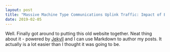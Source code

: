 ```yaml
---
layout: post
title: "Massive Machine Type Communications Uplink Traffic: Impact of Beamforming at the Base Station"
date: 2019-02-05
---
```


Well. Finally got around to putting this old website together. Neat thing about it - powered by [Jekyll](http://jekyllrb.com) and I can use Markdown to author my posts. It actually is a lot easier than I thought it was going to be.

